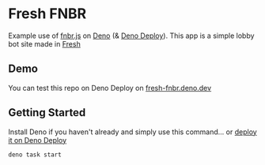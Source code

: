 # Fresh FNBR

Example use of [fnbr.js](https://fnbr.js.org/) on [Deno](https://deno.land/) (& [Deno Deploy](https://deno.com/deploy)). This app is a simple lobby bot site made in [Fresh](https://fresh.deno.dev/)

## Demo

You can test this repo on Deno Deploy on [fresh-fnbr.deno.dev](https://fresh-fnbr.deno.dev/)

## Getting Started

Install Deno if you haven't already and simply use this command... or [deploy it on Deno Deploy](https://deno.com/deploy/docs/fresh)
```
deno task start
```